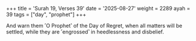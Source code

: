 +++
title = 'Surah 19, Verses 39'
date = '2025-08-27'
weight = 2289
ayah = 39
tags = ["day", "prophet"]
+++

And warn them ˹O Prophet˺ of the Day of Regret, when all matters will be settled, while they are ˹engrossed˺ in heedlessness and disbelief.